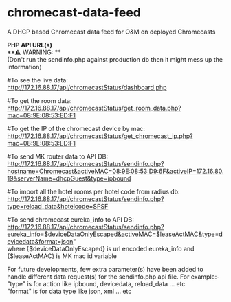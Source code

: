 # chromecast-data-feed
A DHCP based Chromecast data feed for O&amp;M on deployed Chromecasts


**PHP API URL(s)**<br />
**⚠ WARNING: **<br />
(Don't run the sendinfo.php against production db then it might mess up the information)

#To see the live data:<br />
http://172.16.88.17/api/chromecastStatus/dashboard.php

#To get the room data:<br />
http://172.16.88.17/api/chromecastStatus/get_room_data.php?mac=08:9E:08:53:ED:F1

#To get the IP of the chromecast device by mac:<br />
http://172.16.88.17/api/chromecastStatus/get_chromecast_ip.php?mac=08:9E:08:53:ED:F1

#To send MK router data to API DB:<br />
http://172.16.88.17/api/chromecastStatus/sendinfo.php?hostname=Chromecast&activeMAC=08:9E:08:53:D9:6F&activeIP=172.16.80.19&serverName=dhcpGuest&type=ipbound

#To import all the hotel rooms per hotel code from radius db:<br />
http://172.16.88.17/api/chromecastStatus/sendinfo.php?type=reload_data&hotelcode=SPSF

#To send chromecast eureka_info to API DB:<br />
http://172.16.88.17/api/chromecastStatus/sendinfo.php?eureka_info=$deviceDataOnlyEscaped&activeMAC=$leaseActMAC&type=devicedata&format=json" <br/>
where {$deviceDataOnlyEscaped} is url encoded eureka_info and {$leaseActMAC} is MK mac id variable<br/>

For future developments, few extra parameter(s) have been added to handle different data request(s) for the sendinfo.php api file. For example:- <br/>
"type" is for action like ipbound, devicedata, reload_data ... etc <br/>
"format" is for data type like json, xml ... etc<br/>

